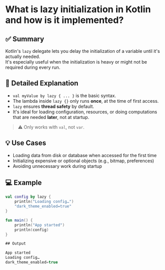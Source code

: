 # What is lazy initialization in Kotlin and how is it implemented?

## ✅ Summary
Kotlin's `lazy` delegate lets you delay the initialization of a variable until it's actually needed.  
It's especially useful when the initialization is heavy or might not be required during every run.

## 📘 Detailed Explanation

- `val myValue by lazy { ... }` is the basic syntax.
- The lambda inside `lazy {}` only runs **once**, at the time of first access.
- `lazy` ensures **thread safety** by default.
- It's ideal for loading configuration, resources, or doing computations that are needed **later**, not at startup.

> ⚠️ Only works with `val`, not `var`.

## 💡 Use Cases
- Loading data from disk or database when accessed for the first time
- Initializing expensive or optional objects (e.g., bitmap, preferences)
- Avoiding unnecessary work during startup

## 💻 Example

```kotlin
val config by lazy {
    println("Loading config…")
    "dark_theme_enabled=true"
}

fun main() {
    println("App started")
    println(config)
}

## Output

App started  
Loading config…  
dark_theme_enabled=true
